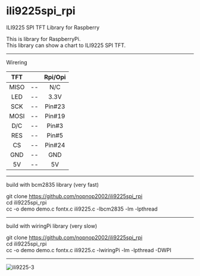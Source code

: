 # ili9225spi_rpi
ILI9225 SPI TFT Library for Raspberry

This is library for RaspberryPi.   
This library can show a chart to ILI9225 SPI TFT.   

----

Wirering   

|TFT||Rpi/Opi|
|:-:|:-:|:-:|
|MISO|--|N/C|
|LED|--|3.3V|
|SCK|--|Pin#23|
|MOSI|--|Pin#19|
|D/C|--|Pin#3|
|RES|--|Pin#5|
|CS|--|Pin#24|
|GND|--|GND|
|5V|--|5V|

----

build with bcm2835 library (very fast)   

git clone https://github.com/nopnop2002/ili9225spi_rpi   
cd ili9225spi_rpi   
cc -o demo demo.c fontx.c ili9225.c -lbcm2835 -lm -lpthread   

----

build with wiringPi library (very slow)   

git clone https://github.com/nopnop2002/ili9225spi_rpi   
cd ili9225spi_rpi   
cc -o demo demo.c fontx.c ili9225.c -lwiringPi -lm -lpthread -DWPI   

---

![ili9225-3](https://cloud.githubusercontent.com/assets/6020549/25643234/827c5e60-2fd9-11e7-8f3d-969950c99615.JPG)

